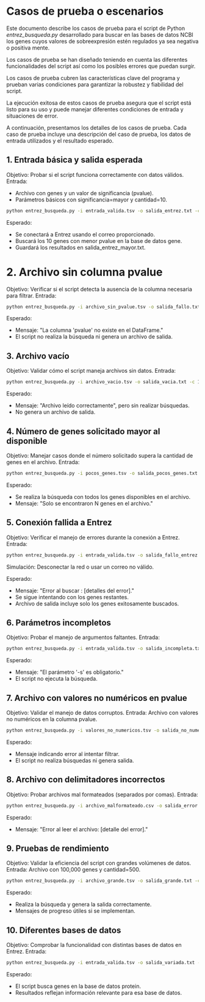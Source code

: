# Casos de prueba o escenarios
Este documento describe los casos de prueba para el script de Python *entrez_busqueda.py* desarrollado para buscar en las bases de datos NCBI los genes cuyos valores de sobreexpresión estén regulados ya sea negativa o positiva mente.

Los casos de prueba se han diseñado teniendo en cuenta las diferentes funcionalidades del script así como los posibles errores que puedan surgir.

Los casos de prueba cubren las características clave del programa y prueban varias condiciones para garantizar la robustez y fiabilidad del script.

La ejecución exitosa de estos casos de prueba asegura que el script está listo para su uso y puede manejar diferentes condiciones de entrada y situaciones de error.

A continuación, presentamos los detalles de los casos de prueba. Cada caso de prueba incluye una descripción del caso de prueba, los datos de entrada utilizados y el resultado esperado.


## 1. Entrada básica y salida esperada
Objetivo: Probar si el script funciona correctamente con datos válidos.
Entrada:
- Archivo con genes y un valor de significancia (pvalue).
- Parámetros básicos con significancia=mayor y cantidad=10.
```bash
python entrez_busqueda.py -i entrada_valida.tsv -o salida_entrez.txt -c 10 -s mayor -e prueba@example.com -d gene
```
Esperado:

- Se conectará a Entrez usando el correo proporcionado.
- Buscará los 10 genes con menor pvalue en la base de datos gene.
- Guardará los resultados en salida_entrez_mayor.txt.

# 2. Archivo sin columna pvalue
Objetivo: Verificar si el script detecta la ausencia de la columna necesaria para filtrar.
Entrada:

```bash
python entrez_busqueda.py -i archivo_sin_pvalue.tsv -o salida_fallo.txt -c 5 -s menor -e prueba@example.com -d gene
```
Esperado:

- Mensaje: "La columna 'pvalue' no existe en el DataFrame."
- El script no realiza la búsqueda ni genera un archivo de salida.

## 3. Archivo vacío
Objetivo: Validar cómo el script maneja archivos sin datos.
Entrada:

```bash
python entrez_busqueda.py -i archivo_vacio.tsv -o salida_vacia.txt -c 10 -s menor -e prueba@example.com -d gene
```
Esperado:

- Mensaje: "Archivo leído correctamente", pero sin realizar búsquedas.
- No genera un archivo de salida.

## 4. Número de genes solicitado mayor al disponible
Objetivo: Manejar casos donde el número solicitado supera la cantidad de genes en el archivo.
Entrada:

```bash
python entrez_busqueda.py -i pocos_genes.tsv -o salida_pocos_genes.txt -c 100 -s mayor -e prueba@example.com -d gene
```
Esperado:

- Se realiza la búsqueda con todos los genes disponibles en el archivo.
- Mensaje: "Solo se encontraron N genes en el archivo."

## 5. Conexión fallida a Entrez
Objetivo: Verificar el manejo de errores durante la conexión a Entrez.
Entrada:

```bash
python entrez_busqueda.py -i entrada_valida.tsv -o salida_fallo_entrez.txt -c 5 -s menor -e prueba@example.com -d gene
```
Simulación:
Desconectar la red o usar un correo no válido.

Esperado:

- Mensaje: "Error al buscar <gene>: [detalles del error]."
- Se sigue intentando con los genes restantes.
- Archivo de salida incluye solo los genes exitosamente buscados.

## 6. Parámetros incompletos
Objetivo: Probar el manejo de argumentos faltantes.
Entrada:

```bash
python entrez_busqueda.py -i entrada_valida.tsv -o salida_incompleta.txt -c 10
```
Esperado:

- Mensaje: "El parámetro '-s' es obligatorio."
- El script no ejecuta la búsqueda.

## 7. Archivo con valores no numéricos en pvalue
Objetivo: Validar el manejo de datos corruptos.
Entrada: Archivo con valores no numéricos en la columna pvalue.

```bash
python entrez_busqueda.py -i valores_no_numericos.tsv -o salida_no_numericos.txt -c 5 -s mayor -e prueba@example.com -d gene
```
Esperado:

- Mensaje indicando error al intentar filtrar.
- El script no realiza búsquedas ni genera salida.

## 8. Archivo con delimitadores incorrectos
Objetivo: Probar archivos mal formateados (separados por comas).
Entrada:

```bash
python entrez_busqueda.py -i archivo_malformateado.csv -o salida_error.txt -c 5 -s menor -e prueba@example.com -d gene
```
Esperado:

- Mensaje: "Error al leer el archivo: [detalle del error]."

## 9. Pruebas de rendimiento
Objetivo: Validar la eficiencia del script con grandes volúmenes de datos.
Entrada: Archivo con 100,000 genes y cantidad=500.

```bash
python entrez_busqueda.py -i archivo_grande.tsv -o salida_grande.txt -c 500 -s mayor -e prueba@example.com -d gene
```
Esperado:

- Realiza la búsqueda y genera la salida correctamente.
- Mensajes de progreso útiles si se implementan.

## 10. Diferentes bases de datos
Objetivo: Comprobar la funcionalidad con distintas bases de datos en Entrez.
Entrada:

```bash
python entrez_busqueda.py -i entrada_valida.tsv -o salida_variada.txt -c 5 -s menor -e prueba@example.com -d protein
```
Esperado:

- El script busca genes en la base de datos protein.
- Resultados reflejan información relevante para esa base de datos.
